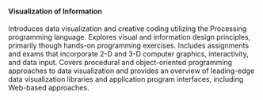 #### Visualization of Information
Introduces data visualization and creative coding utilizing the Processing programming language. Explores visual and information design principles, primarily though hands-on programming exercises. Includes assignments and exams that incorporate 2-D and 3-D computer graphics, interactivity, and data input. Covers procedural and object-oriented programming approaches to data visualization and provides an overview of leading-edge data visualization libraries and application program interfaces, including Web-based approaches.
